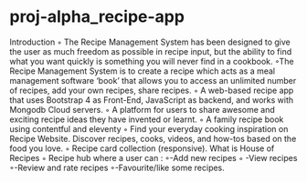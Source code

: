 # proj-alpha_recipe-app
Introduction
◦ The Recipe Management System has been designed to give the user as
much freedom as possible in recipe input, but the ability to find what you
want quickly is something you will never find in a cookbook.
◦The Recipe Management System is to create a recipe which acts as a
meal management software ‘book’ that allows you to access
an unlimited number of recipes, add your own recipes, share
recipes.
◦ A web-based recipe app that uses Bootstrap 4 as Front-End, JavaScript
as backend, and works with Mongodb Cloud servers.
◦ A platform for users to share awesome and exciting recipe ideas they
have invented or learnt.
◦ A family recipe book using contentful and eleventy
◦ Find your everyday cooking inspiration on Recipe Website. Discover
recipes, cooks, videos, and how-tos based on the food you love. ◦ Recipe
card collection (responsive).
What is House of Recipes
◦ Recipe hub where a user can :
◦-Add new recipes
◦ -View recipes
◦-Review and rate recipes
◦-Favourite/like some recipes.
